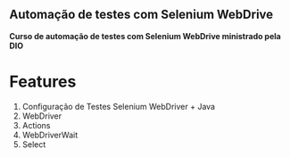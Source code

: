 ## Automação de testes com Selenium WebDrive

**Curso de automação de testes com Selenium WebDrive ministrado pela DIO**

<h1>Features</h1>
<ol>
<li> Configuração de Testes Selenium WebDriver + Java </li>
<li> WebDriver </li>
<li> Actions </li>
<li> WebDriverWait </li>
<li> Select </li>
</ol>